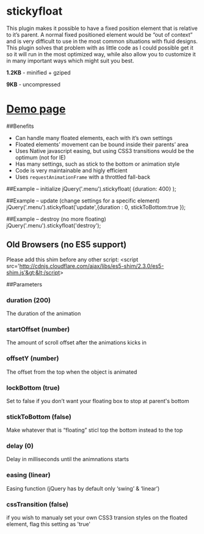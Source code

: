 stickyfloat
===========

This plugin makes it possible to have a fixed position element that is relative to it’s parent. A normal fixed positioned element would be “out of context” and is very difficult to use in the most common situations with fluid designs. This plugin solves that problem with as little code as I could possible get it so it will run in the most optimized way, while also allow you to customize it in many important ways which might suit you best.

**1.2KB** - minified + gziped

**9KB** - uncompressed

# [Demo page](http://dropthebit.com/demos/stickyfloat/stickyfloat.html)

##Benefits

* Can handle many floated elements, each with it’s own settings
* Floated elements’ movement can be bound inside their parents’ area
* Uses Native javascript easing, but using CSS3 transitions would be the optimum (not for IE)
* Has many settings, such as stick to the bottom or animation style
* Code is very maintainable and higly efficient
* Uses `requestAnimationFrame` with a throttled fall-back

##Example – initialize
    jQuery('.menu').stickyfloat( {duration: 400} );
    
##Example – update (change settings for a specific element)
    jQuery('.menu').stickyfloat('update',{duration : 0, stickToBottom:true });

##Example – destroy (no more floating)
    jQuery('.menu').stickyfloat('destroy');


## Old Browsers (no ES5 support)
Please add this shim before any other script:
    &lt;script src='http://cdnjs.cloudflare.com/ajax/libs/es5-shim/2.3.0/es5-shim.js'&gt;&lt;/script&gt;
	
##Parameters

### duration (200)
The duration of the animation
	
### startOffset (number)
The amount of scroll offset after the animations kicks in
	
### offsetY (number)
The offset from the top when the object is animated
	
### lockBottom (true)
Set to false if you don’t want your floating box to stop at parent's bottom
	
### stickToBottom (false)
Make whatever that is “floating” sticl top the bottom instead to the top 
	
### delay (0)
Delay in milliseconds until the animnations starts  
	
### easing (linear)
Easing function (jQuery has by default only ‘swing’ & ‘linear’) 
	
### cssTransition (false)
if you wish to manualy set your own CSS3 transion styles on the floated element, flag this setting as 'true'